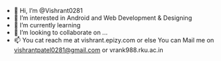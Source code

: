 - 👋 Hi, I’m @Vishrant0281
- 👀 I’m interested in Android and Web Development & Designing
- 🌱 I’m currently learning 
- 💞️ I’m looking to collaborate on ...
- 📫 You cat reach me at vishrant.epizy.com or else You can Mail me on vishrantpatel0281@gmail.com or vrank988.rku.ac.in

<!---
Vishrant0281/Vishrant0281 is a ✨ special ✨ repository because its `README.md` (this file) appears on your GitHub profile.
You can click the Preview link to take a look at your changes.
--->
